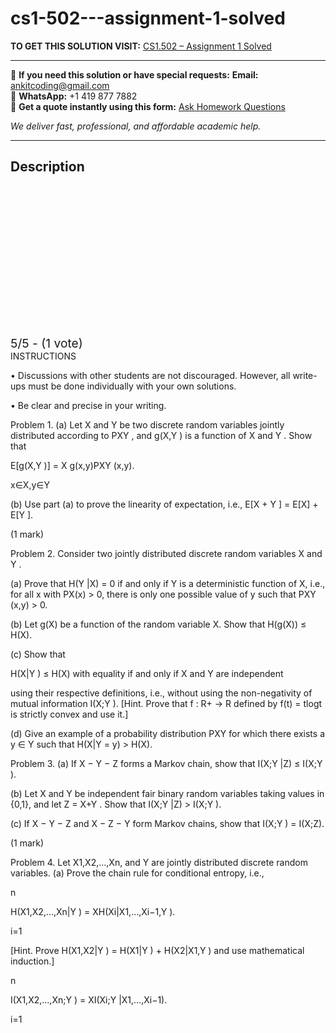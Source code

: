 # cs1-502---assignment-1-solved
**TO GET THIS SOLUTION VISIT:** [CS1.502 – Assignment 1 Solved](https://www.ankitcodinghub.com/product/cs1-502-assignment-1-solved/)


---

📩 **If you need this solution or have special requests:** **Email:** ankitcoding@gmail.com  
📱 **WhatsApp:** +1 419 877 7882  
📄 **Get a quote instantly using this form:** [Ask Homework Questions](https://www.ankitcodinghub.com/services/ask-homework-questions/)

*We deliver fast, professional, and affordable academic help.*

---

<h2>Description</h2>



<div class="kk-star-ratings kksr-auto kksr-align-center kksr-valign-top" data-payload="{&quot;align&quot;:&quot;center&quot;,&quot;id&quot;:&quot;113670&quot;,&quot;slug&quot;:&quot;default&quot;,&quot;valign&quot;:&quot;top&quot;,&quot;ignore&quot;:&quot;&quot;,&quot;reference&quot;:&quot;auto&quot;,&quot;class&quot;:&quot;&quot;,&quot;count&quot;:&quot;1&quot;,&quot;legendonly&quot;:&quot;&quot;,&quot;readonly&quot;:&quot;&quot;,&quot;score&quot;:&quot;5&quot;,&quot;starsonly&quot;:&quot;&quot;,&quot;best&quot;:&quot;5&quot;,&quot;gap&quot;:&quot;4&quot;,&quot;greet&quot;:&quot;Rate this product&quot;,&quot;legend&quot;:&quot;5\/5 - (1 vote)&quot;,&quot;size&quot;:&quot;24&quot;,&quot;title&quot;:&quot;CS1.502 - Assignment 1 Solved&quot;,&quot;width&quot;:&quot;138&quot;,&quot;_legend&quot;:&quot;{score}\/{best} - ({count} {votes})&quot;,&quot;font_factor&quot;:&quot;1.25&quot;}">

<div class="kksr-stars">

<div class="kksr-stars-inactive">
            <div class="kksr-star" data-star="1" style="padding-right: 4px">


<div class="kksr-icon" style="width: 24px; height: 24px;"></div>
        </div>
            <div class="kksr-star" data-star="2" style="padding-right: 4px">


<div class="kksr-icon" style="width: 24px; height: 24px;"></div>
        </div>
            <div class="kksr-star" data-star="3" style="padding-right: 4px">


<div class="kksr-icon" style="width: 24px; height: 24px;"></div>
        </div>
            <div class="kksr-star" data-star="4" style="padding-right: 4px">


<div class="kksr-icon" style="width: 24px; height: 24px;"></div>
        </div>
            <div class="kksr-star" data-star="5" style="padding-right: 4px">


<div class="kksr-icon" style="width: 24px; height: 24px;"></div>
        </div>
    </div>

<div class="kksr-stars-active" style="width: 138px;">
            <div class="kksr-star" style="padding-right: 4px">


<div class="kksr-icon" style="width: 24px; height: 24px;"></div>
        </div>
            <div class="kksr-star" style="padding-right: 4px">


<div class="kksr-icon" style="width: 24px; height: 24px;"></div>
        </div>
            <div class="kksr-star" style="padding-right: 4px">


<div class="kksr-icon" style="width: 24px; height: 24px;"></div>
        </div>
            <div class="kksr-star" style="padding-right: 4px">


<div class="kksr-icon" style="width: 24px; height: 24px;"></div>
        </div>
            <div class="kksr-star" style="padding-right: 4px">


<div class="kksr-icon" style="width: 24px; height: 24px;"></div>
        </div>
    </div>
</div>


<div class="kksr-legend" style="font-size: 19.2px;">
            5/5 - (1 vote)    </div>
    </div>
INSTRUCTIONS

• Discussions with other students are not discouraged. However, all write-ups must be done individually with your own solutions.

• Be clear and precise in your writing.

Problem 1. (a) Let X and Y be two discrete random variables jointly distributed according to PXY , and g(X,Y ) is a function of X and Y . Show that

E[g(X,Y )] = X g(x,y)PXY (x,y).

x∈X,y∈Y

(b) Use part (a) to prove the linearity of expectation, i.e., E[X + Y ] = E[X] + E[Y ].

(1 mark)

Problem 2. Consider two jointly distributed discrete random variables X and Y .

(a) Prove that H(Y |X) = 0 if and only if Y is a deterministic function of X, i.e., for all x with PX(x) &gt; 0, there is only one possible value of y such that PXY (x,y) &gt; 0.

(b) Let g(X) be a function of the random variable X. Show that H(g(X)) ≤ H(X).

(c) Show that

H(X|Y ) ≤ H(X) with equality if and only if X and Y are independent

using their respective definitions, i.e., without using the non-negativity of mutual information I(X;Y ). [Hint. Prove that f : R+ → R defined by f(t) = tlogt is strictly convex and use it.]

(d) Give an example of a probability distribution PXY for which there exists a y ∈ Y such that H(X|Y = y) &gt; H(X).

Problem 3. (a) If X − Y − Z forms a Markov chain, show that I(X;Y |Z) ≤ I(X;Y ).

(b) Let X and Y be independent fair binary random variables taking values in {0,1}, and let Z = X+Y . Show that I(X;Y |Z) &gt; I(X;Y ).

(c) If X − Y − Z and X − Z − Y form Markov chains, show that I(X;Y ) = I(X;Z).

(1 mark)

Problem 4. Let X1,X2,…,Xn, and Y are jointly distributed discrete random variables. (a) Prove the chain rule for conditional entropy, i.e.,

n

H(X1,X2,…,Xn|Y ) = XH(Xi|X1,…,Xi−1,Y ).

i=1

[Hint. Prove H(X1,X2|Y ) = H(X1|Y ) + H(X2|X1,Y ) and use mathematical induction.]

n

I(X1,X2,…,Xn;Y ) = XI(Xi;Y |X1,…,Xi−1).

i=1
